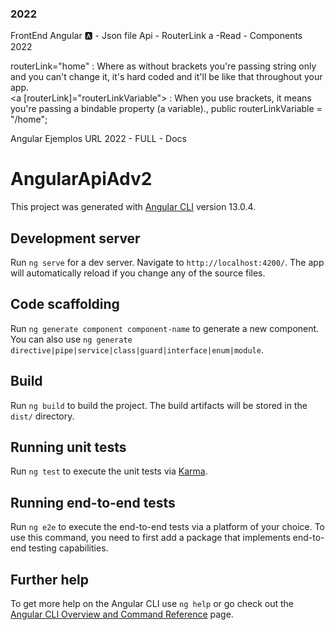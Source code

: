 ### 2022
FrontEnd Angular 🅰 - Json file Api - RouterLink a -Read - Components 2022 


 routerLink="home" : Where as without brackets you're passing string only and you can't change it, it's hard coded and it'll be like that throughout your app. <br>
 <a [routerLink]="routerLinkVariable"></a> : When you use brackets, it means you're passing a bindable property (a variable)., public routerLinkVariable = "/home";
 
 Angular Ejemplos URL 2022 - FULL - Docs
 
# AngularApiAdv2

This project was generated with [Angular CLI](https://github.com/angular/angular-cli) version 13.0.4.

## Development server

Run `ng serve` for a dev server. Navigate to `http://localhost:4200/`. The app will automatically reload if you change any of the source files.

## Code scaffolding

Run `ng generate component component-name` to generate a new component. You can also use `ng generate directive|pipe|service|class|guard|interface|enum|module`.

## Build

Run `ng build` to build the project. The build artifacts will be stored in the `dist/` directory.

## Running unit tests

Run `ng test` to execute the unit tests via [Karma](https://karma-runner.github.io).

## Running end-to-end tests

Run `ng e2e` to execute the end-to-end tests via a platform of your choice. To use this command, you need to first add a package that implements end-to-end testing capabilities.

## Further help

To get more help on the Angular CLI use `ng help` or go check out the [Angular CLI Overview and Command Reference](https://angular.io/cli) page.
